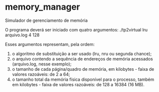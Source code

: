 # memory_manager
Simulador de gerenciamento de memória

O programa deverá ser iniciado com quatro argumentos:
./tp2virtual lru arquivo.log 4 128

Esses argumentos representam, pela ordem:
  1. o algoritmo de substituição a ser usado (lru, nru ou segunda chance);
  2. o arquivo contendo a sequência de endereços de memória acessados (arquivo.log, nesse exemplo);
  3. o tamanho de cada página/quadro de memória, em kilobytes - faixa de valores razoáveis: de 2 a 64;
  4. o tamanho total da memória física disponível para o processo, também em kilobytes - faixa de valores
     razoáveis: de 128 a 16384 (16 MB).
